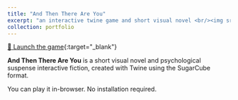 ```yaml
---
title: "And Then There Are You"
excerpt: "an interactive twine game and short visual novel <br/><img src='/images/twine.png'>"
collection: portfolio
---
```

[🌚 Launch the game](/Portfolio/_pages/And%20Then%20There%20Are%20You.html){:target="_blank"}

**And Then There Are You** is a short visual novel and psychological suspense interactive fiction, created with Twine using the SugarCube format.

You can play it in-browser. No installation required.




